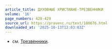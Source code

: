 ```yaml
---
article_title: ДУХОВНЫЕ ХРИСТИАНЕ-ТРЕЗВЕННИКИ
volume: '16'
page_numbers: 428-429
source_url: https://pravenc.ru/text/180676.html
downloaded_at: '2025-10-13T12:03:03Z'
---
```


- см. [Трезвенники](https://pravenc.ru/text/Трезвенники.html).
